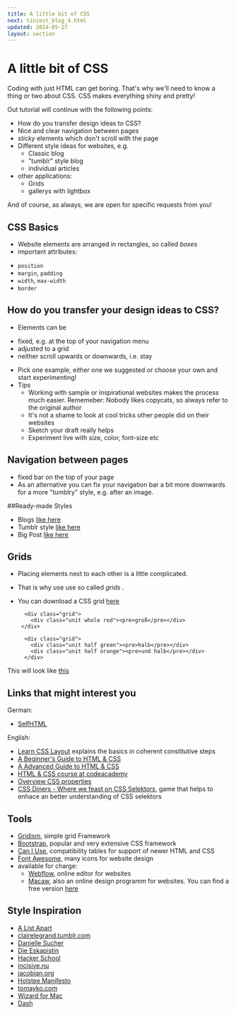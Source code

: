 ```yaml
---
title: A little bit of CSS
next: tiniest_blog_4.html
updated: 2014-05-27
layout: section
---
```


# A little bit of CSS

Coding with just HTML can get boring. That's why we'll need to know a thing or two about CSS. CSS makes everything shiny and pretty!

Out tutorial will continue with the following points:
* How do you transfer design ideas to CSS?
* Nice and clear navigation between pages
* *sticky* elements which don't scroll with the page
* Different style ideas for websites, e.g.
  - Classic blog
  - "tumblr" style blog
  - individual articles
* other applications:
  - Grids
  - gallerys with lightbox

And of course, as always, we are open for specific requests from you!

## CSS Basics

* Website elements are arranged in rectangles, so called *boxes*
* important attributes:
 - `position`
 - `margin`, `padding`
 - `width`, `max-width`
 - `border`


## How do you transfer your design ideas to CSS?

* Elements can be 
 - fixed, e.g. at the top of your navigation menu
 - adjusted to a grid
 - neither scroll upwards or downwards, i.e. stay 
* Pick one example, either one we suggested or choose your own and start experimenting!
* Tips
  - Working with sample or inspirational websites makes the process much easier. Rememeber: Nobody likes copycats, so       always refer to the original author
  - It's not a shame to look at cool tricks other people did on their websites
  - Sketch your draft really helps
  - Experiment live with size, color, font-size etc

## Navigation between pages

* fixed bar on the top of your page
* As an alternative you can fix your navigation bar a bit more downwards for a more "tumblry" style, e.g. after an image.

##Ready-made Styles

* Blogs [like here](http://heylu.github.io/web101/examples/pretty-blog.html)
* Tumblr style [like here](http://heylu.github.io/web101/examples/tumblry.html)
* Big Post [like here](http://heylu.github.io/web101/examples/article.html)

## Grids

* Placing elements next to each other is a little complicated.
* That is why use use so called *grids* .
* You can download a CSS grid [here](http://cobyism.com/gridism/)

    ```
      <div class="grid">
        <div class="unit whole red"><pre>groß</pre></div>    
     </div>
    
      <div class="grid">
        <div class="unit half green"><pre>halb</pre></div>
        <div class="unit half orange"><pre>und halb</pre></div>
      </div>
    ```
    
This will look like [this](http://heylu.github.io/web101/examples/09-grid.html)
  
## Links that might interest you

German: 

* [SelfHTML](http://wiki.selfhtml.org/wiki/Startseite)

English:

* [Learn CSS Layout](http://learnlayout.com/) explains the basics in coherent constitutive steps
* [A Beginner's Guide to HTML & CSS](http://learn.shayhowe.com/html-css/)
* [A Advanced Guide to HTML & CSS](http://learn.shayhowe.com/html-css/)
* [HTML & CSS course at codeacademy](http://www.codecademy.com/tracks/web)
* [Overview CSS properties](https://developer.mozilla.org/en-US/docs/Web/CSS/Reference)
* [CSS Diners  -  Where we feast on CSS Selektors](https://developer.mozilla.org/en-US/docs/Web/CSS/Reference), game that helps to enhace an better understanding of CSS selektors

## Tools

* [Gridism](http://cobyism.com/gridism/), simple grid Framework
* [Bootstrap](http://getbootstrap.com/), popular and very extensive CSS framework
* [Can I Use](http://caniuse.com/), compatibility tables for support of newer HTML and CSS
* [Font Awesome](http://fortawesome.github.io/Font-Awesome/icons/), many icons for website design
* available for charge:
  - [Webflow](https://webflow.com/), online editor for websites
  - [Macaw](http://macaw.co/), also an online design programm for websites. You can find a free version [here](http://download.macaw.co/)

## Style Inspiration
  
* [A List Apart](http://alistapart.com/)
* [clairelegrand.tumblr.com](http://clairelegrand.tumblr.com/post/77700679900/the-importance-of-the-unlikable-heroine)
* [Danielle Sucher](http://www.daniellesucher.com/)
* [Die Eskapistin](http://thatgirlthere.wordpress.com/)
* [Hacker School](https://www.hackerschool.com/)
* [incisive.nu](http://incisive.nu/)
* [jacobian.org](http://jacobian.org/writing/)
* [Holstee Manifesto](http://www.holstee.com/pages/manifesto)
* [tomayko.com](http://tomayko.com/writings/adopt-an-open-source-process-constraints)
* [Wizard for Mac](http://www.wizardmac.com/)
* [Dash](http://kapeli.com/dash)
  
  
